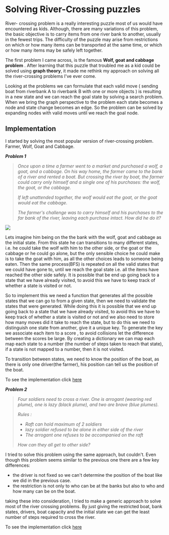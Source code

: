 # Solving River-Crossing puzzles

River- crossing problem is a really interesting puzzle most of us would have encountered as kids. Although, there are many variations of this problem, the basic objective is to carry items from one river bank to another, usually in the fewest trips. The difficulty of the puzzle may arise from restrictions on which or how many items can be transported at the same time, or which or how many items may be safely left together. 

The first problem I came across, is the famous **Wolf, goat and cabbage problem** . After learning that this puzzle that troubled me as a kid could be solved using **graph theory**, it made me rethink my approach on solving all the river-crossing problems I've ever come. 

 Looking at the problems we can formulate that each valid move ( sending boat from riverbank A to riverbank B with one or more objects ) is resulting in a new state and we can reach the goal state by solving a search problem. When we bring the graph perspective to the problem each state becomes a node and state change becomes an edge. So the problem can be solved by expanding nodes with valid moves until we reach the goal node.

## Implementation

  I started by solving the most popular version of river-crossing problem. Farmer, Wolf, Goat and Cabbage.

***Problem 1***

> *Once upon a time a farmer went to a market and purchased a wolf, a goat, and a cabbage. On his way home, the farmer came to the bank of a river and rented a boat. But crossing the river by boat, the farmer could carry only himself and a single one of his purchases: the wolf, the goat, or the cabbage.*
>
> *If left unattended together, the wolf would eat the goat, or the goat would eat the cabbage.*
>
> *The farmer's challenge was to carry himself and his purchases to the far bank of the river, leaving each purchase intact. How did he do it?*

![](https://upload.wikimedia.org/wikipedia/commons/2/28/Animasi_untuk_musang%2C_angsa_dan_kekacang_teka_teki.png)

Lets imagine him being on the the bank with the wolf, goat and cabbage as the initial state. From this state he can transitions to many different states, i.e. he could take the wolf with him to the other side, or the goat or the cabbage or he could go alone, but the only sensible choice he could make is to take the goat with him, as all the other choices leads to someone being eaten. Then the same process(BFS) is repeated on all the valid states that we could have gone to, until we reach the goal state i.e. all the items have reached the other side safely. It is possible that be end up going back to a state that we have already visited, to avoid this we have to keep track of whether a state is visited or not.

So to implement this we need a function that generates all the possible states that we can go to from a given state, then we need to validate the states that were generated. While doing this it is possible that we end up going back to a state that we have already visited, to avoid this we have to keep track of whether a state is visited or not and we also need to store how many moves did it take to reach the state, but to do this we need to distinguish one state from another, give it a unique key. To generate the key we associate each item to a score , to avoid collisions let the difference between the scores be large. By creating a dictionary we can map each map each state to a number (the number of  steps taken to reach that state), if a state is not mapped to a  number, then it is not visited.

To transition between states, we need to know the position of the boat, as there is only one driver(the farmer), his position can tell us the position of the boat.

To see the implementation click [here](!https://github.com/TanishqPorwar/CP-Leadership-Program-Microsoft/blob/master/Session%202/farmer_problem.ipynb)

***Problem 2***

> *Four soldiers need to cross a river. One is arrogant (wearing red plume), one is lazy (black plume), and two are brave (blue plumes).*
>
> *Rules :*
>
> - *Raft can hold maximum of 2 soldiers*
> - *lazy soldier refused to be alone in either side of the river*
> - *The arrogant one refuses to be accompanied on the raft*
>
> *How can they all get to other side?*
>

I tried to solve this problem using the same approach, but couldn't. Even though this problem seems similar to the previous one there are a few key differences:

* the driver is not fixed so we can't determine the position of the boat like we did in the previous case.
* the restriction is not only to who can be at the banks but also to who and how many can be on the boat.

taking these into consideration, I tried to make a generic approach to solve most of the river crossing problems. By just giving the restricted boat, bank states, drivers, boat capacity and the initial state we can get the least number of steps required to cross the river.

To see the implementation click [here](!https://github.com/TanishqPorwar/CP-Leadership-Program-Microsoft/blob/master/Session%202/River_problem.ipynb)
